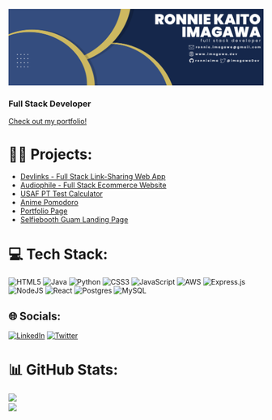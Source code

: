 [![Ronnie's GitHub Banner](./assets/banner.png)](https://imagawa.dev)

### Full Stack Developer 

[Check out my portfolio!](https://imagawa.dev)


# 👨‍💻 Projects:
- [Devlinks - Full Stack Link-Sharing Web App](https://github.com/ronnieima/link-sharing-app)
- [Audiophile - Full Stack Ecommerce Website](https://github.com/ronnieima/audiophile-ecommerce)
- [USAF PT Test Calculator](https://github.com/ronnieima/usaf-pt-calculator)
- [Anime Pomodoro](https://github.com/ronnieima/animepomodoro)
- [Portfolio Page](https://github.com/ronnieima/portfolio)
- [Selfiebooth Guam Landing Page](https://github.com/ronnieima/selfieboothguam)
    
# 💻 Tech Stack:
![HTML5](https://img.shields.io/badge/html5-%23E34F26.svg?style=for-the-badge&logo=html5&logoColor=white) ![Java](https://img.shields.io/badge/java-%23ED8B00.svg?style=for-the-badge&logo=java&logoColor=white) ![Python](https://img.shields.io/badge/python-3670A0?style=for-the-badge&logo=python&logoColor=ffdd54) ![CSS3](https://img.shields.io/badge/css3-%231572B6.svg?style=for-the-badge&logo=css3&logoColor=white) ![JavaScript](https://img.shields.io/badge/javascript-%23323330.svg?style=for-the-badge&logo=javascript&logoColor=%23F7DF1E) ![AWS](https://img.shields.io/badge/AWS-%23FF9900.svg?style=for-the-badge&logo=amazon-aws&logoColor=white) ![Express.js](https://img.shields.io/badge/express.js-%23404d59.svg?style=for-the-badge&logo=express&logoColor=%2361DAFB) ![NodeJS](https://img.shields.io/badge/node.js-6DA55F?style=for-the-badge&logo=node.js&logoColor=white) ![React](https://img.shields.io/badge/react-%2320232a.svg?style=for-the-badge&logo=react&logoColor=%2361DAFB)  ![Postgres](https://img.shields.io/badge/postgres-%23316192.svg?style=for-the-badge&logo=postgresql&logoColor=white) ![MySQL](https://img.shields.io/badge/mysql-%2300f.svg?style=for-the-badge&logo=mysql&logoColor=white)


## 🌐 Socials:
[![LinkedIn](https://img.shields.io/badge/LinkedIn-%230077B5.svg?logo=linkedin&logoColor=white)](https://linkedin.com/in/ronnie-kaito-imagawa) [![Twitter](https://img.shields.io/badge/Twitter-%231DA1F2.svg?logo=Twitter&logoColor=white)](https://twitter.com/imagawaDev) 


# 📊 GitHub Stats:
![](https://github-readme-streak-stats.herokuapp.com/?user=ronnieima&theme=dark&hide_border=false)<br/>
![](https://github-readme-stats.vercel.app/api/top-langs/?username=ronnieima&theme=dark&hide_border=false&include_all_commits=false&count_private=false&layout=compact)


<!-- Proudly created with GPRM ( https://gprm.itsvg.in ) -->
